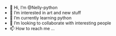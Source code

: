 - 👋 Hi, I’m @Nelly-python
- 👀 I’m interested in art and new stuff
- 🌱 I’m currently learning python
- 💞️ I’m looking to collaborate with interesting people
- 📫 How to reach me ...

<!---
Nelly-python/Nelly-python is a ✨ special ✨ repository because its `README.md` (this file) appears on your GitHub profile.
You can click the Preview link to take a look at your changes.
--->
